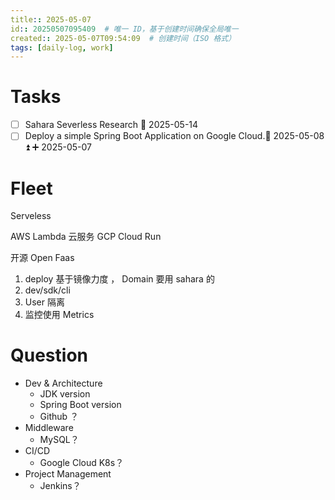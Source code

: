 ```yaml
---
title:: 2025-05-07
id:: 20250507095409  # 唯一 ID，基于创建时间确保全局唯一
created:: 2025-05-07T09:54:09  # 创建时间（ISO 格式）
tags: [daily-log, work]         
---
```

# Tasks

- [ ] Sahara Severless Research 📅 2025-05-14
- [ ] Deploy a simple Spring Boot Application on Google Cloud.📅 2025-05-08 ⏫ ➕ 2025-05-07 

# Fleet

Serveless 

AWS Lambda 云服务
GCP Cloud Run

开源 Open Faas

1. deploy 基于镜像力度 ， Domain 要用 sahara 的
2. dev/sdk/cli
3. User 隔离
4. 监控使用 Metrics


# Question
* Dev & Architecture
	* JDK version
	* Spring Boot version
	* Github ？
* Middleware
	* MySQL？
* CI/CD
	* Google Cloud K8s？
* Project Management
	* Jenkins？